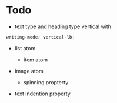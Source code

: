 # Todo

- text type and heading type vertical with

```css
writing-mode: vertical-lb;
```

- list atom

  - item atom

- image atom

  - spinning propterty

- text indention property
